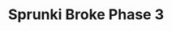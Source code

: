 ---
slug: sprunki-broke-phase-3-1814
title: Sprunki Broke Phase 3
description: "Sprunki Broke Phase 3 is an exciting online game. Play for free directly in your browser!"
icon: /images/popular_mods/Sprunki Broke Phase 3.png
url: https://wowtbc.net/sprunkin/retake-update/index.html
previewImage: /images/popular_mods/Sprunki Broke Phase 3.png
type: popular mods

# SEO配置
seo:
  title: "Sprunki Broke Phase 3 - Play Free Online Game | Fun Browser Games"
  description: "Sprunki Broke Phase 3 - Play this fun online game for free in your browser. No download required!"
  ogImage: "/images/popular_mods/Sprunki Broke Phase 3.png"
  keywords: "sprunki-broke-phase-3-1814, online game, browser game, free game, popular mods game, play online"

videoUrls:
  - https://www.youtube.com/embed/example1
  - https://www.youtube.com/embed/example2

whyPlay:
  title: "Why Play Sprunki Broke Phase 3?"
  items:
    - "Immersive Gameplay: Sprunki Broke Phase 3 offers an engaging and immersive gaming experience that will keep you entertained for hours"
    - "Challenging Levels: Test your skills with increasingly difficult challenges and obstacles"
    - "Beautiful Graphics: Enjoy stunning visuals and smooth animations that bring the game world to life"
    - "Regular Updates: New content and features are added regularly to keep the game fresh and exciting"
    - "Free to Play: Experience all the fun without spending a penny"
    - "Community Features: Connect with other players, share strategies, and compete for high scores"
    - "Cross-Platform: Play on any device with a web browser, no downloads required"

features:
  title: "Key Features of Sprunki Broke Phase 3"
  image: "/images/popular_mods/Sprunki Broke Phase 3.png"
  items:
    - "Intuitive Controls: Easy to learn controls make Sprunki Broke Phase 3 accessible for players of all skill levels"
    - "Multiple Game Modes: Enjoy various gameplay options that provide different challenges and experiences"
    - "Character Customization: Personalize your gaming experience with unique characters and items"
    - "Achievement System: Complete special tasks to earn rewards and recognition"
    - "Leaderboards: Compete with players worldwide and see who can achieve the highest scores"

characteristics:
  title: "Game Characteristics"
  image: "/images/popular_mods/Sprunki Broke Phase 3.png"
  items:
    - "Genre: Popular mods game with elements of strategy and skill"
    - "Difficulty: Suitable for both casual gamers and those seeking a challenge"
    - "Play Time: Quick sessions or extended gameplay, depending on your preference"
    - "Art Style: Vibrant and engaging visuals that enhance the gaming experience"
    - "Sound Design: Immersive audio that complements the gameplay perfectly"

info: "Sprunki Broke Phase 3 is an exciting online game that offers players a unique and engaging gaming experience. With its intuitive controls, stunning visuals, and challenging gameplay, Sprunki Broke Phase 3 provides hours of entertainment for players of all ages and skill levels. Whether you're looking for a quick gaming session during a break or an extended play session, Sprunki Broke Phase 3 delivers an immersive experience that will keep you coming back for more. The game features multiple levels of increasing difficulty, ensuring that players are constantly challenged as they progress. With regular updates adding new content and features, Sprunki Broke Phase 3 remains fresh and exciting, providing endless entertainment options for its growing community of players."

howToPlayIntro: "Welcome to Sprunki Broke Phase 3! This guide will walk you through the basics and help you master the game. Whether you're a beginner or looking to improve your skills, these tips and instructions will enhance your gaming experience."

howToPlaySteps:
  - title: "Getting Started"
    description: "Begin your Sprunki Broke Phase 3 adventure by familiarizing yourself with the controls. Use your keyboard or mouse to navigate through the game interface. The tutorial will guide you through the basic mechanics and help you understand the objectives."
  - title: "Understanding the Objectives"
    description: "In Sprunki Broke Phase 3, your main goal is to progress through levels by completing specific objectives. Each level presents unique challenges that require different strategies and approaches."
  - title: "Mastering the Controls"
    description: "Practice using the controls to improve your precision and reaction time. Sprunki Broke Phase 3 requires quick reflexes and strategic thinking to overcome obstacles and defeat opponents."
  - title: "Utilizing Power-ups"
    description: "Collect power-ups throughout the game to enhance your abilities and overcome difficult challenges. Each power-up offers unique advantages that can be crucial for success."
  - title: "Developing Strategies"
    description: "As you progress in Sprunki Broke Phase 3, develop effective strategies for different scenarios. Analyze patterns, anticipate challenges, and adapt your approach to maximize your performance."

faq:
  title: "Frequently Asked Questions about Sprunki Broke Phase 3"
  items:
    - question: "Is Sprunki Broke Phase 3 free to play?"
      answer: "Yes, Sprunki Broke Phase 3 is completely free to play directly in your web browser. No downloads or purchases are required to enjoy the full game experience."
    - question: "Can I play Sprunki Broke Phase 3 on mobile devices?"
      answer: "Yes, Sprunki Broke Phase 3 is optimized for both desktop and mobile play. You can enjoy the game on any device with a web browser and internet connection."
    - question: "Are there any in-game purchases?"
      answer: "While Sprunki Broke Phase 3 is free to play, there may be optional in-game purchases available for cosmetic items or additional features that don't affect core gameplay."
    - question: "How often is Sprunki Broke Phase 3 updated?"
      answer: "The developers regularly update Sprunki Broke Phase 3 with new content, features, and improvements based on player feedback and game performance."
    - question: "Can I play Sprunki Broke Phase 3 offline?"
      answer: "Currently, Sprunki Broke Phase 3 requires an internet connection to play as it's a browser-based online game."
    - question: "Is Sprunki Broke Phase 3 suitable for children?"
      answer: "Yes, Sprunki Broke Phase 3 is designed to be family-friendly and suitable for players of all ages."
    - question: "How do I report bugs or issues?"
      answer: "If you encounter any problems while playing Sprunki Broke Phase 3, you can report them through the game's support page or contact the developers directly through their website."
    - question: "Still Have Questions?"
      answer: "If you have additional questions about Sprunki Broke Phase 3 that aren't covered in this FAQ, please visit our support center or contact our customer service team for assistance."
---
